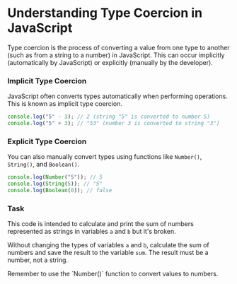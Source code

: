 # Understanding Type Coercion in JavaScript

Type coercion is the process of converting a value from one type to another (such as from a string to a number) in JavaScript. This can occur implicitly (automatically by JavaScript) or explicitly (manually by the developer).

### Implicit Type Coercion
JavaScript often converts types automatically when performing operations. This is known as implicit type coercion.

```javascript
console.log("5" - 3); // 2 (string "5" is converted to number 5)
console.log("5" + 3); // "53" (number 3 is converted to string "3")
````

### Explicit Type Coercion
You can also manually convert types using functions like `Number()`, `String()`, and `Boolean()`.

```javascript
console.log(Number("5")); // 5
console.log(String(5)); // "5"
console.log(Boolean(0)); // false
````

### Task
This code is intended to calculate and print the sum of numbers represented as strings in variables `a` and `b` but it's broken.

Without changing the types of variables `a` and `b`, calculate the sum of numbers and save the result to the variable `sum`. The result must be a number, not a string.

<div class="hint" title="A function to help you"> Remember to use the `Number()` function to convert values to numbers. </div>

